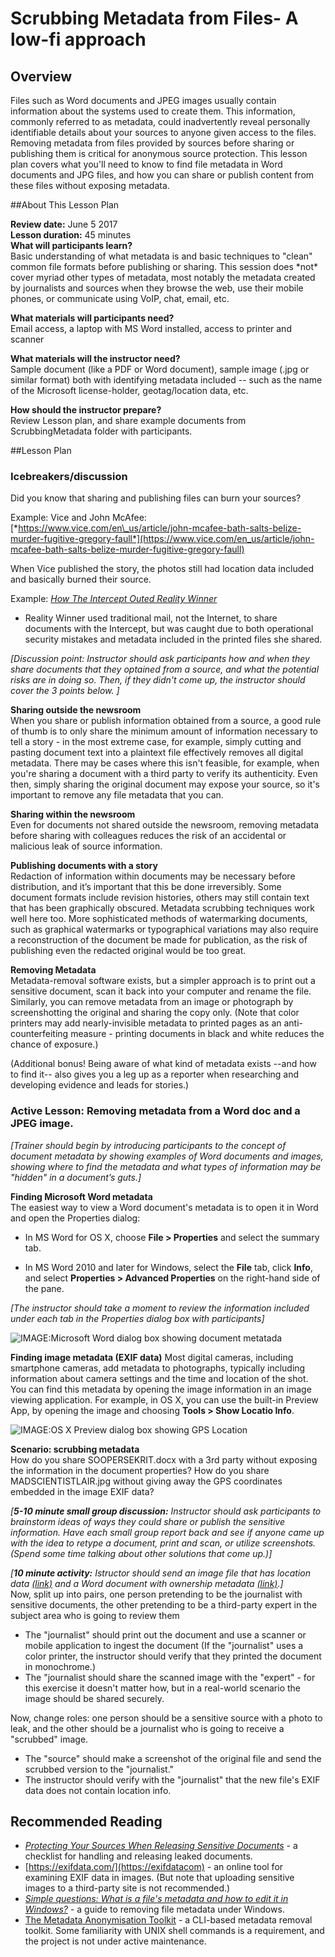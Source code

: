 # Scrubbing Metadata from Files- A low-fi approach

## Overview 
Files such as Word documents and JPEG images usually
contain information about the systems used to create them. This
information, commonly referred to as metadata, could inadvertently
reveal personally identifiable details about your sources to anyone
given access to the files. Removing metadata from files
provided by sources before sharing or publishing them is critical for anonymous source protection.
This lesson plan covers what you'll need to know to find file metadata in Word documents and JPG files, and how you can share or publish content from these files without exposing metadata.

##About This Lesson Plan

**Review date:** June 5 2017  
**Lesson duration:** 45 minutes  
**What will participants learn?**  
Basic understanding of what metadata is and basic techniques to "clean"
common file formats before publishing or sharing. This session does
\*not\* cover myriad other types of metadata, most notably the metadata
created by journalists and sources when they browse the web, use their
mobile phones, or communicate using VoIP, chat, email, etc.

**What materials will participants need?**  
Email access, a laptop with MS Word installed, access to printer and scanner 

**What materials will the instructor need?**  
Sample document (like a PDF or Word document), sample image (.jpg or
similar format) both with identifying metadata included -- such as the
name of the Microsoft license-holder, geotag/location data, etc.

**How should the instructor prepare?**   
Review Lesson plan, and share example documents from ScrubbingMetadata folder with participants.

##Lesson Plan

### Icebreakers/discussion 
Did you know that sharing and publishing files can burn your sources?

Example: Vice and John McAfee:
[*https://www.vice.com/en\_us/article/john-mcafee-bath-salts-belize-murder-fugitive-gregory-faull*](https://www.vice.com/en_us/article/john-mcafee-bath-salts-belize-murder-fugitive-gregory-faull)

When Vice published the story, the photos still had location data
included and basically burned their source.

Example: [*How The Intercept Outed Reality
Winner*](http://blog.erratasec.com/2017/06/how-intercept-outed-reality-winner.html)
- Reality Winner used traditional mail, not the Internet, to share
documents with the Intercept, but was caught due to both operational
security mistakes and metadata included in the printed files she shared.

*\[Discussion point: Instructor should ask participants how and when they share documents that they optained from a source, and what the potential risks are in doing so. Then, if they didn't come up, the instructor should cover the 3 points below. \]*

**Sharing outside the newsroom**  
When you share or publish information obtained from a source, a good rule of thumb is to only share the minimum amount of information
necessary to tell a story - in the most extreme case, for example,
simply cutting and pasting document text into a plaintext file
effectively removes all digital metadata. There may be cases where this isn't feasible, for example, when you're sharing a document with a third party to verify its authenticity. Even then, simply sharing the original document may expose your source, so it's important to remove any file metadata that you can.

**Sharing within the newsroom**  
Even for documents not shared outside the newsroom, removing metadata
before sharing with colleagues reduces the risk of an accidental or
malicious leak of source information.

**Publishing documents with a story**  
Redaction of information within documents may be necessary before
distribution, and it’s important that this be done irreversibly. Some
document formats include revision histories, others may still contain
text that has been graphically obscured. Metadata scrubbing techniques
work well here too. More sophisticated methods of watermarking
documents, such as graphical watermarks or typographical variations may
also require a reconstruction of the document be made for publication,
as the risk of publishing even the redacted original would be too great.

**Removing Metadata**  
Metadata-removal software exists, but a simpler 
approach is to print out a sensitive document, scan it back into your
computer and rename the file. Similarly, you can remove metadata from an
image or photograph by screenshotting the original and sharing the copy
only. (Note that color printers may add nearly-invisible metadata to
printed pages as an anti-counterfeiting measure - printing documents in
black and white reduces the chance of exposure.)

(Additional bonus! Being aware of what kind of metadata exists --and how
to find it-- also gives you a leg up as a reporter when researching and
developing evidence and leads for stories.)

### Active Lesson: Removing metadata from a Word doc and a JPEG image.
*\[Trainer should begin by introducing participants to the concept of
document metadata by showing examples of Word documents
and images, showing where to find the metadata and what types of
information may be "hidden" in a document’s guts.\]*

**Finding Microsoft Word metadata**  
The easiest way to view a Word document's metadata is to open it in Word and open the Properties dialog:

* In MS Word for OS X, choose **File > Properties** and select the summary tab.

* In MS Word 2010 and later for Windows, select the **File** tab, click **Info**, and select **Properties > Advanced Properties** on the right-hand side of the pane.

*\[The instructor should take a moment to review the information included under each tab in the Properties dialog box with participants\]*

![IMAGE:Microsoft Word dialog box showing document metatada](img/metadata-word.png)

**Finding image metadata (EXIF data)**
Most digital cameras, including smartphone cameras, add metadata to photographs, typically including information about camera settings and the time and location of the shot. You can find this metadata by opening the image information in an image viewing application. For example, in OS X, you can use the built-in Preview App, by opening the image and choosing **Tools > Show Locatio Info**.

![IMAGE:OS X Preview dialog box showing GPS Location](img/metadata-location.png)


**Scenario: scrubbing metadata**  
How do you share SOOPERSEKRIT.docx with a 3rd party
without exposing the information in the document properties? How do you
share MADSCIENTISTLAIR.jpg without giving away the GPS coordinates
embedded in the image EXIF data?

*\[**5-10 minute small group discussion:** Instructor should ask participants to brainstorm ideas
of ways they could share or publish the sensitive information. Have each
small group report back and see if anyone came up with the idea to
retype a document, print and scan, or utilize screenshots. (Spend some
time talking about other solutions that come up.)\]*

*\[**10 minute activity:** Istructor should send an image file that has location
data [(link)](scrubbing_metadata/MADSCIENTISTLAIR.jpg) and a Word document with ownership metadata [(link)](scrubbing_metadata/SOOPERSEKRIT.docx).\]*  
Now, split up into pairs, one person pretending to be the journalist
with sensitive documents, the other pretending to be a third-party
expert in the subject area who is going to review them

- The "journalist" should print out the document and use a scanner or
     mobile application to ingest the document (If the
     "journalist" uses a color printer, the instructor should verify that
     they printed the document in monochrome.)
- The "journalist should share the scanned image with the "expert" - for this exercise it doesn't matter how, but in a real-world scenario the image should be shared securely.

Now, change roles: one person should be a
sensitive source with a photo to leak, and the other should be a
journalist who is going to receive a "scrubbed" image.

-   The "source" should make a screenshot of the original file and send
     the scrubbed version to the "journalist." 
- The instructor should verify with the "journalist" that the new file's EXIF data does not contain location info.

## Recommended Reading

* [*Protecting Your Sources When Releasing Sensitive
Documents*](https://source.opennews.org/articles/how-protect-your-sources-when-releasing-sensitive-/) - 
 a checklist for handling and releasing leaked documents.
* [https://exifdata.com/](https://exifdatacom) - an online tool for examining EXIF data in images. (But note that uploading sensitive images to a third-party site is not recommended.)
* [*Simple questions: What is a file's metadata and how to edit it in Windows?*](https://www.digitalcitizen.life/what-file-s-metadata-and-how-edit-it) - a guide to removing file metadata under Windows.
* [The Metadata Anonymisation Toolkit](https://mat.boum.org/) - a CLI-based metadata removal toolkit. Some familiarity with UNIX shell commands is a requirement, and the project is not under active maintenance.
